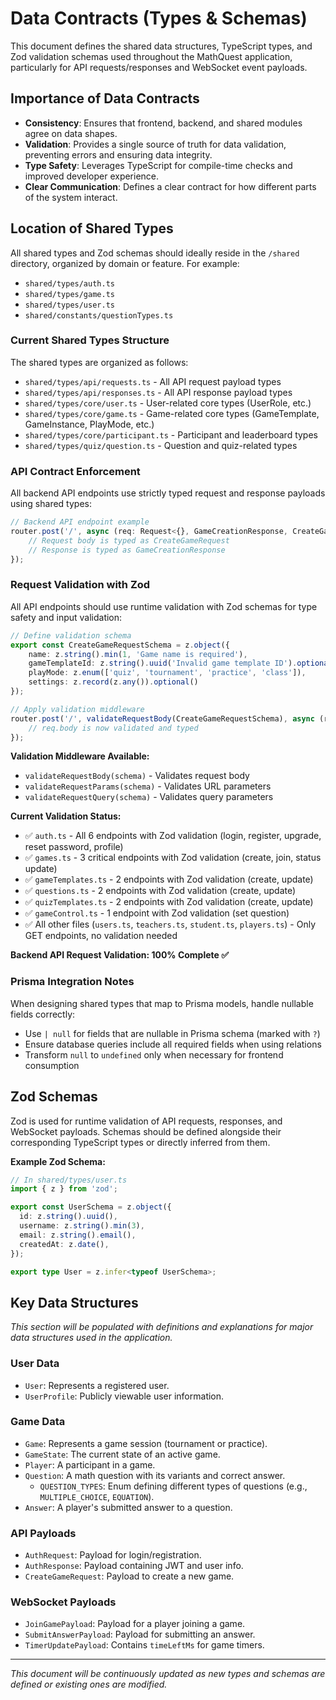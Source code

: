 # Data Contracts (Types & Schemas)

This document defines the shared data structures, TypeScript types, and Zod validation schemas used throughout the MathQuest application, particularly for API requests/responses and WebSocket event payloads.

## Importance of Data Contracts

-   **Consistency**: Ensures that frontend, backend, and shared modules agree on data shapes.
-   **Validation**: Provides a single source of truth for data validation, preventing errors and ensuring data integrity.
-   **Type Safety**: Leverages TypeScript for compile-time checks and improved developer experience.
-   **Clear Communication**: Defines a clear contract for how different parts of the system interact.

## Location of Shared Types

All shared types and Zod schemas should ideally reside in the `/shared` directory, organized by domain or feature. For example:

-   `shared/types/auth.ts`
-   `shared/types/game.ts`
-   `shared/types/user.ts`
-   `shared/constants/questionTypes.ts`

### Current Shared Types Structure

The shared types are organized as follows:

- `shared/types/api/requests.ts` - All API request payload types
- `shared/types/api/responses.ts` - All API response payload types  
- `shared/types/core/user.ts` - User-related core types (UserRole, etc.)
- `shared/types/core/game.ts` - Game-related core types (GameTemplate, GameInstance, PlayMode, etc.)
- `shared/types/core/participant.ts` - Participant and leaderboard types
- `shared/types/quiz/question.ts` - Question and quiz-related types

### API Contract Enforcement

All backend API endpoints use strictly typed request and response payloads using shared types:

```typescript
// Backend API endpoint example
router.post('/', async (req: Request<{}, GameCreationResponse, CreateGameRequest>, res: Response<GameCreationResponse | ErrorResponse>) => {
    // Request body is typed as CreateGameRequest
    // Response is typed as GameCreationResponse
});
```

### Request Validation with Zod

All API endpoints should use runtime validation with Zod schemas for type safety and input validation:

```typescript
// Define validation schema
export const CreateGameRequestSchema = z.object({
    name: z.string().min(1, 'Game name is required'),
    gameTemplateId: z.string().uuid('Invalid game template ID').optional(),
    playMode: z.enum(['quiz', 'tournament', 'practice', 'class']),
    settings: z.record(z.any()).optional()
});

// Apply validation middleware
router.post('/', validateRequestBody(CreateGameRequestSchema), async (req, res) => {
    // req.body is now validated and typed
});
```

**Validation Middleware Available:**
- `validateRequestBody(schema)` - Validates request body
- `validateRequestParams(schema)` - Validates URL parameters  
- `validateRequestQuery(schema)` - Validates query parameters

**Current Validation Status:**
- ✅ `auth.ts` - All 6 endpoints with Zod validation (login, register, upgrade, reset password, profile)
- ✅ `games.ts` - 3 critical endpoints with Zod validation (create, join, status update)
- ✅ `gameTemplates.ts` - 2 endpoints with Zod validation (create, update)
- ✅ `questions.ts` - 2 endpoints with Zod validation (create, update)
- ✅ `quizTemplates.ts` - 2 endpoints with Zod validation (create, update)
- ✅ `gameControl.ts` - 1 endpoint with Zod validation (set question)
- ✅ All other files (`users.ts`, `teachers.ts`, `student.ts`, `players.ts`) - Only GET endpoints, no validation needed

**Backend API Request Validation: 100% Complete ✅**

### Prisma Integration Notes

When designing shared types that map to Prisma models, handle nullable fields correctly:

- Use `| null` for fields that are nullable in Prisma schema (marked with `?`)
- Ensure database queries include all required fields when using relations
- Transform `null` to `undefined` only when necessary for frontend consumption

## Zod Schemas

Zod is used for runtime validation of API requests, responses, and WebSocket payloads. Schemas should be defined alongside their corresponding TypeScript types or directly inferred from them.

**Example Zod Schema:**

```typescript
// In shared/types/user.ts
import { z } from 'zod';

export const UserSchema = z.object({
  id: z.string().uuid(),
  username: z.string().min(3),
  email: z.string().email(),
  createdAt: z.date(),
});

export type User = z.infer<typeof UserSchema>;
```

## Key Data Structures

_This section will be populated with definitions and explanations for major data structures used in the application._

### User Data

-   `User`: Represents a registered user.
-   `UserProfile`: Publicly viewable user information.

### Game Data

-   `Game`: Represents a game session (tournament or practice).
-   `GameState`: The current state of an active game.
-   `Player`: A participant in a game.
-   `Question`: A math question with its variants and correct answer.
    -   `QUESTION_TYPES`: Enum defining different types of questions (e.g., `MULTIPLE_CHOICE`, `EQUATION`).
-   `Answer`: A player's submitted answer to a question.

### API Payloads

-   `AuthRequest`: Payload for login/registration.
-   `AuthResponse`: Payload containing JWT and user info.
-   `CreateGameRequest`: Payload to create a new game.

### WebSocket Payloads

-   `JoinGamePayload`: Payload for a player joining a game.
-   `SubmitAnswerPayload`: Payload for submitting an answer.
-   `TimerUpdatePayload`: Contains `timeLeftMs` for game timers.

---

_This document will be continuously updated as new types and schemas are defined or existing ones are modified._
